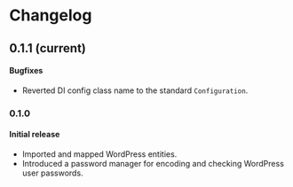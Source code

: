 # Changelog

## 0.1.1 (current)
#### Bugfixes
- Reverted DI config class name to the standard `Configuration`.

### 0.1.0
#### Initial release
- Imported and mapped WordPress entities.
- Introduced a password manager for encoding and checking WordPress user passwords.
